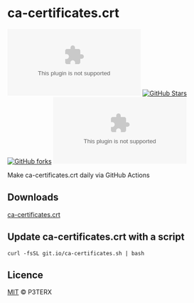 # ca-certificates.crt

[![LICENSE](https://img.shields.io/github/license/parserpp/ca-certificates.crt?style=flat-square)](https://github.com/parserpp/ca-certificates.crt/blob/master/LICENSE)
[![GitHub Stars](https://img.shields.io/github/stars/parserpp/ca-certificates.crt.svg?style=flat-square&label=Stars&logo=github)](https://github.com/parserpp/ca-certificates.crt/stargazers)
[![GitHub forks](https://img.shields.io/github/forks/parserpp/ca-certificates.crt.svg?style=flat-square&label=Forks&logo=github)](https://github.com/parserpp/ca-certificates.crt/fork)
![GitHub Workflow Status](https://img.shields.io/github/workflow/status/parserpp/ca-certificates.crt/Publish%20ca-certificates.crt?label=Actions&logo=github&style=flat-square)

Make ca-certificates.crt daily via GitHub Actions

## Downloads

[ca-certificates.crt](https://raw.githubusercontent.com/parserpp/ca-certificates.crt/download/ca-certificates.crt)

## Update ca-certificates.crt with a script

```shell
curl -fsSL git.io/ca-certificates.sh | bash
```

## Licence

[MIT](https://github.com/parserpp/ca-certificates.crt/blob/master/LICENSE) © P3TERX
